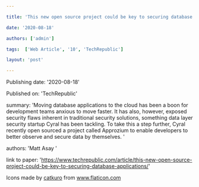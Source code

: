 ---
title: 'This new open source project could be key to securing database applications '
date: '2020-08-18'
authors: ['admin']
tags:  ['Web Article', '10', 'TechRepublic']
layout: 'post'
---
Publishing date: '2020-08-18'

Published on: 'TechRepublic'

summary: 'Moving database applications to the cloud has been a boon for development teams anxious to move faster. It has also, however, exposed security flaws inherent in traditional security solutions, something data layer security startup Cyral has been tackling. To take this a step further, Cyral recently open sourced a project called Approzium to enable developers to better observe and secure data by themselves. '

authors: 'Matt Asay '

link to paper: 'https://www.techrepublic.com/article/this-new-open-source-project-could-be-key-to-securing-database-applications/'

Icons made by <a href="https://www.flaticon.com/free-icon/bookshelves_3576884" title="catkuro">catkuro</a> from <a href="https://www.flaticon.com/" title="Flaticon"> www.flaticon.com</a>